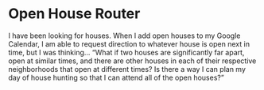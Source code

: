 # Open House Router

I have been looking for houses. When I add open houses to my Google Calendar, I am able to request direction to whatever house is open next in time, but I was thinking… “What if two houses are significantly far apart, open at similar times, and there are other houses in each of their respective neighborhoods that open at different times? Is there a way I can plan my day of house hunting so that I can attend all of the open houses?”
